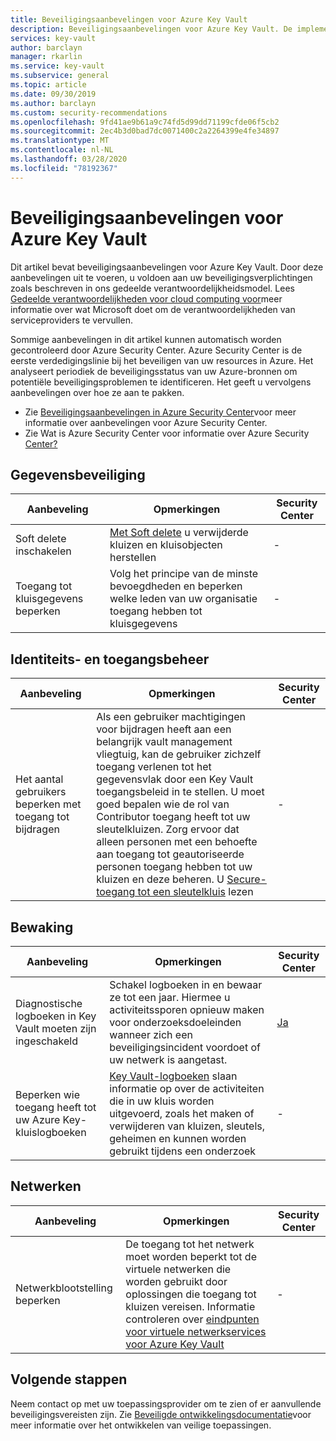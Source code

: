 ```yaml
---
title: Beveiligingsaanbevelingen voor Azure Key Vault
description: Beveiligingsaanbevelingen voor Azure Key Vault. De implementatie van deze richtlijnen zal u helpen uw beveiligingsverplichtingen na te komen, zoals beschreven in ons gedeelde verantwoordelijkheidsmodel
services: key-vault
author: barclayn
manager: rkarlin
ms.service: key-vault
ms.subservice: general
ms.topic: article
ms.date: 09/30/2019
ms.author: barclayn
ms.custom: security-recommendations
ms.openlocfilehash: 9fd41ae9b61a9c74fd5d99dd71199cfde06f5cb2
ms.sourcegitcommit: 2ec4b3d0bad7dc0071400c2a2264399e4fe34897
ms.translationtype: MT
ms.contentlocale: nl-NL
ms.lasthandoff: 03/28/2020
ms.locfileid: "78192367"
---
```

# <a name="security-recommendations-for-azure-key-vault"></a>Beveiligingsaanbevelingen voor Azure Key Vault

Dit artikel bevat beveiligingsaanbevelingen voor Azure Key Vault. Door deze aanbevelingen uit te voeren, u voldoen aan uw beveiligingsverplichtingen zoals beschreven in ons gedeelde verantwoordelijkheidsmodel. Lees [Gedeelde verantwoordelijkheden voor cloud computing voor](https://gallery.technet.microsoft.com/Shared-Responsibilities-81d0ff91)meer informatie over wat Microsoft doet om de verantwoordelijkheden van serviceproviders te vervullen.

Sommige aanbevelingen in dit artikel kunnen automatisch worden gecontroleerd door Azure Security Center. Azure Security Center is de eerste verdedigingslinie bij het beveiligen van uw resources in Azure. Het analyseert periodiek de beveiligingsstatus van uw Azure-bronnen om potentiële beveiligingsproblemen te identificeren. Het geeft u vervolgens aanbevelingen over hoe ze aan te pakken.

- Zie [Beveiligingsaanbevelingen in Azure Security Center](../security-center/security-center-recommendations.md)voor meer informatie over aanbevelingen voor Azure Security Center.
- Zie Wat is Azure Security Center voor informatie over Azure Security [Center?](../security-center/security-center-intro.md)

## <a name="data-protection"></a>Gegevensbeveiliging

| Aanbeveling | Opmerkingen | Security Center |
|-|----|--|
|Soft delete inschakelen | [Met Soft delete](key-vault-ovw-soft-delete.md) u verwijderde kluizen en kluisobjecten herstellen |  - |
| Toegang tot kluisgegevens beperken  | Volg het principe van de minste bevoegdheden en beperken welke leden van uw organisatie toegang hebben tot kluisgegevens |  - |

## <a name="identity-and-access-management"></a>Identiteits- en toegangsbeheer

| Aanbeveling | Opmerkingen | Security Center |
|-|----|--|
| Het aantal gebruikers beperken met toegang tot bijdragen | Als een gebruiker machtigingen voor bijdragen heeft aan een belangrijk vault management vliegtuig, kan de gebruiker zichzelf toegang verlenen tot het gegevensvlak door een Key Vault toegangsbeleid in te stellen. U moet goed bepalen wie de rol van Contributor toegang heeft tot uw sleutelkluizen. Zorg ervoor dat alleen personen met een behoefte aan toegang tot geautoriseerde personen toegang hebben tot uw kluizen en deze beheren. U [Secure-toegang tot een sleutelkluis](key-vault-secure-your-key-vault.md) lezen | - |

## <a name="monitoring"></a>Bewaking

| Aanbeveling | Opmerkingen | Security Center |
|-|----|--|
 Diagnostische logboeken in Key Vault moeten zijn ingeschakeld | Schakel logboeken in en bewaar ze tot een jaar. Hiermee u activiteitssporen opnieuw maken voor onderzoeksdoeleinden wanneer zich een beveiligingsincident voordoet of uw netwerk is aangetast. | [Ja](../security-center/security-center-identity-access.md) |
| Beperken wie toegang heeft tot uw Azure Key-kluislogboeken | [Key Vault-logboeken](key-vault-logging.md) slaan informatie op over de activiteiten die in uw kluis worden uitgevoerd, zoals het maken of verwijderen van kluizen, sleutels, geheimen en kunnen worden gebruikt tijdens een onderzoek |  - |

## <a name="networking"></a>Netwerken

| Aanbeveling | Opmerkingen | Security Center |
|-|----|--|
|Netwerkblootstelling beperken | De toegang tot het netwerk moet worden beperkt tot de virtuele netwerken die worden gebruikt door oplossingen die toegang tot kluizen vereisen. Informatie controleren over [eindpunten voor virtuele netwerkservices voor Azure Key Vault](key-vault-overview-vnet-service-endpoints.md) | - |

## <a name="next-steps"></a>Volgende stappen

Neem contact op met uw toepassingsprovider om te zien of er aanvullende beveiligingsvereisten zijn. Zie [Beveiligde ontwikkelingsdocumentatie](../security/fundamentals/abstract-develop-secure-apps.md)voor meer informatie over het ontwikkelen van veilige toepassingen.
